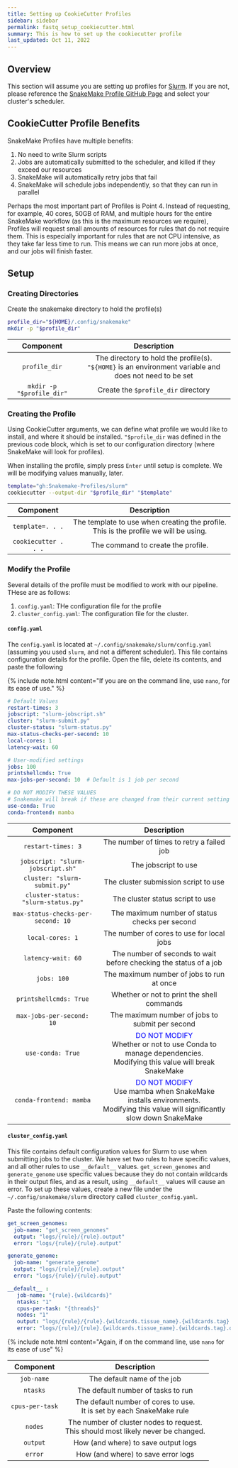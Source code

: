 ```yaml
---
title: Setting up CookieCutter Profiles
sidebar: sidebar
permalink: fastq_setup_cookiecutter.html
summary: This is how to set up the cookiecutter profile
last_updated: Oct 11, 2022
---
```


## Overview
This section will assume you are setting up profiles for [Slurm](https://slurm.schedmd.com/documentation.html). If you are not, please reference the [SnakeMake Profile GitHub Page](https://github.com/Snakemake-Profiles/doc) and select your cluster's scheduler.

## CookieCutter Profile Benefits
SnakeMake Profiles have multiple benefits:
1. No need to write Slurm scripts 
2. Jobs are automatically submitted to the scheduler, and killed if they exceed our resources 
3. SnakeMake will automatically retry jobs that fail 
4. SnakeMake will schedule jobs independently, so that they can run in parallel

Perhaps the most important part of Profiles is Point 4. Instead of requesting, for example, 40 cores, 50GB of RAM, and multiple hours for the entire SnakeMake workflow (as this is the maximum resources we require), Profiles will request small amounts of resources for rules that do not require them. This is especially important for rules that are not CPU intensive, as they take far less time to run. This means we can run more jobs at once, and our jobs will finish faster.

## Setup
### Creating Directories
Create the snakemake directory to hold the profile(s)
```bash
profile_dir="${HOME}/.config/snakemake"
mkdir -p "$profile_dir"
```

|         Component         |                                               Description                                               |
|:-------------------------:|:-------------------------------------------------------------------------------------------------------:|
|       `profile_dir`       | The directory to hold the profile(s). `"${HOME}` is an environment variable and does not need to be set |
| `mkdir -p "$profile_dir"` |                                   Create the `$profile_dir` directory                                   |

### Creating the Profile
Using CookieCutter arguments, we can define what profile we would like to install, and where it should be installed. `"$profile_dir` was defined in the previous code block, which is set to our configuration directory (where SnakeMake will look for profiles).

When installing the profile, simply press `Enter` until setup is complete. We will be modifying values manually, later.

```bash
template="gh:Snakemake-Profiles/slurm"
cookiecutter --output-dir "$profile_dir" "$template"
```

|      Component       |                                     Description                                      |
|:--------------------:|:------------------------------------------------------------------------------------:|
|   `template=. . .`   | The template to use when creating the profile. This is the profile we will be using. |
| `cookiecutter . . .` |                          The command to create the profile.                          |

### Modify the Profile
Several details of the profile must be modified to work with our pipeline. THese are as follows:
1. `config.yaml`: THe configuration file for the profile
2. `cluster_config.yaml`: The configuration file for the cluster.

#### `config.yaml`
The `config.yaml` is located at `~/.config/snakemake/slurm/config.yaml` (assuming you used `slurm`, and not a different scheduler). This file contains configuration details for the profile. Open the file, delete its contents, and paste the following

{% include note.html content="If you are on the command line, use `nano`, for its ease of use." %}

```yaml
# Default Values
restart-times: 3
jobscript: "slurm-jobscript.sh"
cluster: "slurm-submit.py"
cluster-status: "slurm-status.py"
max-status-checks-per-second: 10
local-cores: 1
latency-wait: 60

# User-modified settings
jobs: 100
printshellcmds: True
max-jobs-per-second: 10  # Default is 1 job per second

# DO NOT MODIFY THESE VALUES
# Snakemake will break if these are changed from their current setting
use-conda: True
conda-frontend: mamba
```

|              Component              |                                                                           Description                                                                            |
|:-----------------------------------:|:----------------------------------------------------------------------------------------------------------------------------------------------------------------:|
|         `restart-times: 3`          |                                                            The number of times to retry a failed job                                                             |
|  `jobscript: "slurm-jobscript.sh"`  |                                                                       The jobscript to use                                                                       |
|    `cluster: "slurm-submit.py"`     |                                                               The cluster submission script to use                                                               |
| `cluster-status: "slurm-status.py"` |                                                                 The cluster status script to use                                                                 |
| `max-status-checks-per-second: 10`  |                                                          The maximum number of status checks per second                                                          |
|          `local-cores: 1`           |                                                            The number of cores to use for local jobs                                                             |
|         `latency-wait: 60`          |                                                The number of seconds to wait before checking the status of a job                                                 |
|             `jobs: 100`             |                                                            The maximum number of jobs to run at once                                                             |
|       `printshellcmds: True`        |                                                            Whether or not to print the shell commands                                                            |
|      `max-jobs-per-second: 10`      |                                                         The maximum number of jobs to submit per second                                                          |
|          `use-conda: True`          |        <span style="color: blue">DO NOT MODIFY</span><br>Whether or not to use Conda to manage dependencies.<br>Modifying this value will break SnakeMake        |
|       `conda-frontend: mamba`       | <span style="color: blue">DO NOT MODIFY</span><br>Use mamba when SnakeMake installs environments.<br>Modifying this value will significantly slow down SnakeMake |


#### `cluster_config.yaml`
This file contains default configuration values for Slurm to use when submitting jobs to the cluster. We have set two rules to have specific values, and all other rules to use `__default__` values. `get_screen_genomes` and `generate_genome` use specific values because they do not contain wildcards in their output files, and as a result, using `__default__` values will cause an error. To set up these values, create a new file under the `~/.config/snakemake/slurm` directory called `cluster_config.yaml`.

Paste the following contents:  
```yaml
get_screen_genomes:
  job-name: "get_screen_genomes"
  output: "logs/{rule}/{rule}.output"
  error: "logs/{rule}/{rule}.output"

generate_genome:
  job-name: "generate_genome"
  output: "logs/{rule}/{rule}.output"
  error: "logs/{rule}/{rule}.output"

__default__ :
   job-name: "{rule}.{wildcards}"
   ntasks: "1"
   cpus-per-task: "{threads}"
   nodes: "1"
   output: "logs/{rule}/{rule}.{wildcards.tissue_name}.{wildcards.tag}.output"
   error: "logs/{rule}/{rule}.{wildcards.tissue_name}.{wildcards.tag}.output"
```


{% include note.html content="Again, if on the command line, use `nano` for its ease of use" %}

|    Component    |                                     Description                                      |
|:---------------:|:------------------------------------------------------------------------------------:|
|   `job-name`    |                             The default name of the job                              |
|    `ntasks`     |                          The default number of tasks to run                          |
| `cpus-per-task` |       The default number of cores to use.<br>It is set by each SnakeMake rule        |
|     `nodes`     | The number of cluster nodes to request.<br>This should most likely never be changed. |
|    `output`     |                         How (and where) to save output logs                          |
|     `error`     |                          How (and where) to save error logs                          |
